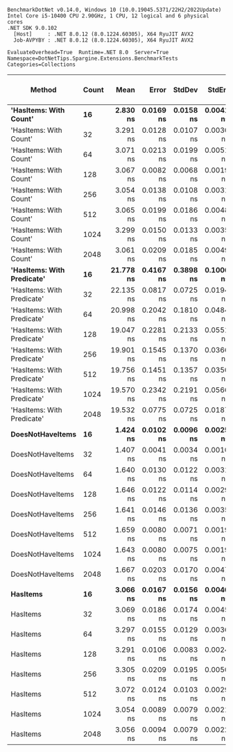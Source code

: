 ```

BenchmarkDotNet v0.14.0, Windows 10 (10.0.19045.5371/22H2/2022Update)
Intel Core i5-10400 CPU 2.90GHz, 1 CPU, 12 logical and 6 physical cores
.NET SDK 9.0.102
  [Host]     : .NET 8.0.12 (8.0.1224.60305), X64 RyuJIT AVX2
  Job-AVPYBY : .NET 8.0.12 (8.0.1224.60305), X64 RyuJIT AVX2

EvaluateOverhead=True  Runtime=.NET 8.0  Server=True  
Namespace=DotNetTips.Spargine.Extensions.BenchmarkTests  Categories=Collections  

```
| Method                     | Count | Mean      | Error     | StdDev    | StdErr    | Min       | Q1        | Median    | Q3        | Max       | Op/s          | CI99.9% Margin | Iterations | Kurtosis | MValue | Skewness | Rank | LogicalGroup | Baseline | Exceptions | Completed Work Items | Lock Contentions | Code Size | Gen0   | Allocated |
|--------------------------- |------ |----------:|----------:|----------:|----------:|----------:|----------:|----------:|----------:|----------:|--------------:|---------------:|-----------:|---------:|-------:|---------:|-----:|------------- |--------- |-----------:|---------------------:|-----------------:|----------:|-------:|----------:|
| **&#39;HasItems: With Count&#39;**     | **16**    |  **2.830 ns** | **0.0169 ns** | **0.0158 ns** | **0.0041 ns** |  **2.806 ns** |  **2.821 ns** |  **2.830 ns** |  **2.838 ns** |  **2.863 ns** | **353,389,835.2** |       **7.498 ns** |      **15.00** |    **2.180** |  **2.000** |   **0.4572** |    **3** | *****            | **No**       |          **-** |                    **-** |                **-** |      **59 B** |      **-** |         **-** |
| &#39;HasItems: With Count&#39;     | 32    |  3.291 ns | 0.0128 ns | 0.0107 ns | 0.0030 ns |  3.271 ns |  3.289 ns |  3.291 ns |  3.296 ns |  3.312 ns | 303,880,413.4 |       6.499 ns |      13.00 |    2.711 |  2.000 |  -0.0760 |    5 | *            | No       |          - |                    - |                - |      59 B |      - |         - |
| &#39;HasItems: With Count&#39;     | 64    |  3.071 ns | 0.0213 ns | 0.0199 ns | 0.0051 ns |  3.047 ns |  3.058 ns |  3.065 ns |  3.085 ns |  3.108 ns | 325,648,681.5 |       7.497 ns |      15.00 |    1.907 |  2.000 |   0.6563 |    4 | *            | No       |          - |                    - |                - |      59 B |      - |         - |
| &#39;HasItems: With Count&#39;     | 128   |  3.067 ns | 0.0082 ns | 0.0068 ns | 0.0019 ns |  3.054 ns |  3.066 ns |  3.067 ns |  3.067 ns |  3.081 ns | 326,042,830.0 |       6.499 ns |      13.00 |    3.168 |  2.000 |   0.3351 |    4 | *            | No       |          - |                    - |                - |      59 B |      - |         - |
| &#39;HasItems: With Count&#39;     | 256   |  3.054 ns | 0.0138 ns | 0.0108 ns | 0.0031 ns |  3.036 ns |  3.043 ns |  3.057 ns |  3.062 ns |  3.067 ns | 327,483,224.9 |       5.998 ns |      12.00 |    1.477 |  2.000 |  -0.3731 |    4 | *            | No       |          - |                    - |                - |      59 B |      - |         - |
| &#39;HasItems: With Count&#39;     | 512   |  3.065 ns | 0.0199 ns | 0.0186 ns | 0.0048 ns |  3.046 ns |  3.050 ns |  3.061 ns |  3.072 ns |  3.099 ns | 326,235,648.0 |       7.498 ns |      15.00 |    1.945 |  2.000 |   0.6467 |    4 | *            | No       |          - |                    - |                - |      59 B |      - |         - |
| &#39;HasItems: With Count&#39;     | 1024  |  3.299 ns | 0.0150 ns | 0.0133 ns | 0.0035 ns |  3.274 ns |  3.292 ns |  3.299 ns |  3.307 ns |  3.325 ns | 303,117,707.8 |       6.998 ns |      14.00 |    2.367 |  2.000 |   0.0796 |    5 | *            | No       |          - |                    - |                - |      59 B |      - |         - |
| &#39;HasItems: With Count&#39;     | 2048  |  3.061 ns | 0.0209 ns | 0.0185 ns | 0.0049 ns |  3.034 ns |  3.046 ns |  3.063 ns |  3.072 ns |  3.101 ns | 326,669,838.0 |       6.998 ns |      14.00 |    2.277 |  2.000 |   0.4088 |    4 | *            | No       |          - |                    - |                - |      59 B |      - |         - |
| **&#39;HasItems: With Predicate&#39;** | **16**    | **21.778 ns** | **0.4167 ns** | **0.3898 ns** | **0.1006 ns** | **21.255 ns** | **21.371 ns** | **21.946 ns** | **22.044 ns** | **22.285 ns** |  **45,917,018.7** |       **7.450 ns** |      **15.00** |    **1.206** |  **2.000** |  **-0.1481** |    **7** | *****            | **No**       |          **-** |                    **-** |                **-** |   **1,014 B** | **0.0004** |      **40 B** |
| &#39;HasItems: With Predicate&#39; | 32    | 22.135 ns | 0.0817 ns | 0.0725 ns | 0.0194 ns | 22.049 ns | 22.073 ns | 22.130 ns | 22.171 ns | 22.312 ns |  45,176,531.7 |       6.990 ns |      14.00 |    3.025 |  2.000 |   0.8349 |    7 | *            | No       |          - |                    - |                - |   1,014 B | 0.0004 |      40 B |
| &#39;HasItems: With Predicate&#39; | 64    | 20.998 ns | 0.2042 ns | 0.1810 ns | 0.0484 ns | 20.789 ns | 20.877 ns | 20.952 ns | 21.088 ns | 21.333 ns |  47,623,379.4 |       6.976 ns |      14.00 |    2.000 |  2.000 |   0.6526 |    7 | *            | No       |          - |                    - |                - |   1,014 B | 0.0004 |      40 B |
| &#39;HasItems: With Predicate&#39; | 128   | 19.047 ns | 0.2281 ns | 0.2133 ns | 0.0551 ns | 18.823 ns | 18.884 ns | 18.962 ns | 19.173 ns | 19.592 ns |  52,501,729.8 |       7.472 ns |      15.00 |    3.243 |  2.000 |   1.0526 |    6 | *            | No       |          - |                    - |                - |     993 B | 0.0004 |      40 B |
| &#39;HasItems: With Predicate&#39; | 256   | 19.901 ns | 0.1545 ns | 0.1370 ns | 0.0366 ns | 19.723 ns | 19.783 ns | 19.906 ns | 19.995 ns | 20.190 ns |  50,247,618.2 |       6.982 ns |      14.00 |    2.179 |  2.000 |   0.2601 |    6 | *            | No       |          - |                    - |                - |     993 B | 0.0004 |      40 B |
| &#39;HasItems: With Predicate&#39; | 512   | 19.756 ns | 0.1451 ns | 0.1357 ns | 0.0350 ns | 19.596 ns | 19.650 ns | 19.741 ns | 19.828 ns | 20.082 ns |  50,616,848.6 |       7.482 ns |      15.00 |    2.796 |  2.000 |   0.7816 |    6 | *            | No       |          - |                    - |                - |   1,003 B | 0.0004 |      40 B |
| &#39;HasItems: With Predicate&#39; | 1024  | 19.570 ns | 0.2342 ns | 0.2191 ns | 0.0566 ns | 18.892 ns | 19.523 ns | 19.576 ns | 19.685 ns | 19.829 ns |  51,099,204.6 |       7.472 ns |      15.00 |    6.344 |  2.000 |  -1.7665 |    6 | *            | No       |          - |                    - |                - |     979 B | 0.0004 |      40 B |
| &#39;HasItems: With Predicate&#39; | 2048  | 19.532 ns | 0.0775 ns | 0.0725 ns | 0.0187 ns | 19.406 ns | 19.487 ns | 19.502 ns | 19.582 ns | 19.682 ns |  51,198,051.6 |       7.491 ns |      15.00 |    2.243 |  2.000 |   0.3600 |    6 | *            | No       |          - |                    - |                - |     995 B | 0.0004 |      40 B |
| **DoesNotHaveItems**           | **16**    |  **1.424 ns** | **0.0102 ns** | **0.0096 ns** | **0.0025 ns** |  **1.413 ns** |  **1.417 ns** |  **1.421 ns** |  **1.428 ns** |  **1.441 ns** | **702,270,418.0** |       **7.499 ns** |      **15.00** |    **1.976** |  **2.000** |   **0.7250** |    **1** | *****            | **No**       |          **-** |                    **-** |                **-** |      **65 B** |      **-** |         **-** |
| DoesNotHaveItems           | 32    |  1.407 ns | 0.0041 ns | 0.0034 ns | 0.0010 ns |  1.400 ns |  1.404 ns |  1.406 ns |  1.408 ns |  1.412 ns | 710,962,203.2 |       6.500 ns |      13.00 |    1.852 |  2.000 |   0.0021 |    1 | *            | No       |          - |                    - |                - |      65 B |      - |         - |
| DoesNotHaveItems           | 64    |  1.640 ns | 0.0130 ns | 0.0122 ns | 0.0031 ns |  1.624 ns |  1.633 ns |  1.638 ns |  1.648 ns |  1.660 ns | 609,582,239.1 |       7.498 ns |      15.00 |    1.705 |  2.000 |   0.4474 |    2 | *            | No       |          - |                    - |                - |      65 B |      - |         - |
| DoesNotHaveItems           | 128   |  1.646 ns | 0.0122 ns | 0.0114 ns | 0.0029 ns |  1.634 ns |  1.638 ns |  1.640 ns |  1.653 ns |  1.669 ns | 607,616,146.0 |       7.499 ns |      15.00 |    2.020 |  2.000 |   0.8155 |    2 | *            | No       |          - |                    - |                - |      65 B |      - |         - |
| DoesNotHaveItems           | 256   |  1.641 ns | 0.0146 ns | 0.0136 ns | 0.0035 ns |  1.620 ns |  1.630 ns |  1.637 ns |  1.652 ns |  1.663 ns | 609,535,666.2 |       7.498 ns |      15.00 |    1.699 |  2.000 |   0.3912 |    2 | *            | No       |          - |                    - |                - |      65 B |      - |         - |
| DoesNotHaveItems           | 512   |  1.659 ns | 0.0080 ns | 0.0071 ns | 0.0019 ns |  1.649 ns |  1.656 ns |  1.658 ns |  1.662 ns |  1.674 ns | 602,647,076.9 |       6.999 ns |      14.00 |    2.626 |  2.000 |   0.7150 |    2 | *            | No       |          - |                    - |                - |      65 B |      - |         - |
| DoesNotHaveItems           | 1024  |  1.643 ns | 0.0080 ns | 0.0075 ns | 0.0019 ns |  1.635 ns |  1.636 ns |  1.644 ns |  1.647 ns |  1.659 ns | 608,508,049.5 |       7.499 ns |      15.00 |    2.255 |  2.000 |   0.6202 |    2 | *            | No       |          - |                    - |                - |      65 B |      - |         - |
| DoesNotHaveItems           | 2048  |  1.667 ns | 0.0203 ns | 0.0170 ns | 0.0047 ns |  1.653 ns |  1.655 ns |  1.659 ns |  1.679 ns |  1.706 ns | 599,960,393.3 |       6.498 ns |      13.00 |    2.681 |  2.000 |   1.0733 |    2 | *            | No       |          - |                    - |                - |      65 B |      - |         - |
| **HasItems**                   | **16**    |  **3.066 ns** | **0.0167 ns** | **0.0156 ns** | **0.0040 ns** |  **3.039 ns** |  **3.057 ns** |  **3.064 ns** |  **3.075 ns** |  **3.092 ns** | **326,131,343.2** |       **7.498 ns** |      **15.00** |    **2.004** |  **2.000** |   **0.1549** |    **4** | *****            | **No**       |          **-** |                    **-** |                **-** |      **61 B** |      **-** |         **-** |
| HasItems                   | 32    |  3.069 ns | 0.0186 ns | 0.0174 ns | 0.0045 ns |  3.037 ns |  3.061 ns |  3.063 ns |  3.081 ns |  3.103 ns | 325,812,285.3 |       7.498 ns |      15.00 |    2.278 |  2.000 |   0.3941 |    4 | *            | No       |          - |                    - |                - |      61 B |      - |         - |
| HasItems                   | 64    |  3.297 ns | 0.0155 ns | 0.0129 ns | 0.0036 ns |  3.279 ns |  3.287 ns |  3.296 ns |  3.304 ns |  3.321 ns | 303,272,793.7 |       6.498 ns |      13.00 |    2.039 |  2.000 |   0.5045 |    5 | *            | No       |          - |                    - |                - |      61 B |      - |         - |
| HasItems                   | 128   |  3.291 ns | 0.0106 ns | 0.0083 ns | 0.0024 ns |  3.277 ns |  3.287 ns |  3.293 ns |  3.297 ns |  3.303 ns | 303,820,715.4 |       5.999 ns |      12.00 |    1.827 |  2.000 |  -0.4839 |    5 | *            | No       |          - |                    - |                - |      61 B |      - |         - |
| HasItems                   | 256   |  3.305 ns | 0.0209 ns | 0.0195 ns | 0.0050 ns |  3.279 ns |  3.290 ns |  3.301 ns |  3.318 ns |  3.339 ns | 302,582,468.5 |       7.497 ns |      15.00 |    1.709 |  2.000 |   0.4612 |    5 | *            | No       |          - |                    - |                - |      61 B |      - |         - |
| HasItems                   | 512   |  3.072 ns | 0.0124 ns | 0.0103 ns | 0.0029 ns |  3.055 ns |  3.066 ns |  3.071 ns |  3.075 ns |  3.094 ns | 325,562,073.4 |       6.499 ns |      13.00 |    2.561 |  2.000 |   0.5953 |    4 | *            | No       |          - |                    - |                - |      61 B |      - |         - |
| HasItems                   | 1024  |  3.054 ns | 0.0089 ns | 0.0079 ns | 0.0021 ns |  3.038 ns |  3.049 ns |  3.054 ns |  3.057 ns |  3.068 ns | 327,470,648.1 |       6.999 ns |      14.00 |    2.425 |  2.000 |   0.0093 |    4 | *            | No       |          - |                    - |                - |      61 B |      - |         - |
| HasItems                   | 2048  |  3.056 ns | 0.0094 ns | 0.0079 ns | 0.0022 ns |  3.045 ns |  3.049 ns |  3.055 ns |  3.062 ns |  3.073 ns | 327,234,440.5 |       6.499 ns |      13.00 |    2.298 |  2.000 |   0.5510 |    4 | *            | No       |          - |                    - |                - |      61 B |      - |         - |
